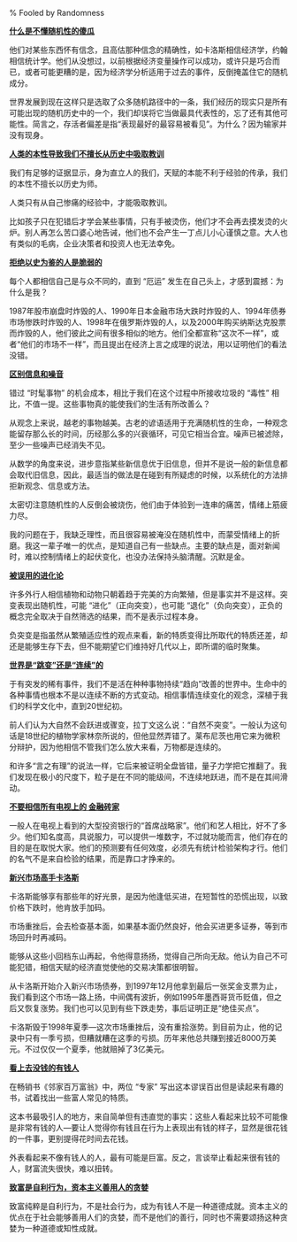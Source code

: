% Fooled by Randomness

<b><u>什么是不懂随机性的傻瓜</u></b>

他们对某些东西怀有信念，且高估那种信念的精确性，如卡洛斯相信经济学，约翰相信统计学。他们从没想过，以前根据经济变量操作可以成功，或许只是巧合而已，或者可能更糟的是，因为经济学分析适用于过去的事件，反倒掩盖住它的随机成分。

世界发展到现在这样只是选取了众多随机路径中的一条，我们经历的现实只是所有可能出现的随机历史中的一个，我们却误将它当做最具代表性的，忘了还有其他可能性。简言之，存活者偏差是指“表现最好的最容易被看见”。为什么？因为输家并没有现身。

<b><u>人类的本性导致我们不擅长从历史中吸取教训</u></b>

我们有足够的证据显示，身为直立人的我们，天赋的本能不利于经验的传承，我们的本性不擅长以历史为师。

人类只有从自己惨痛的经验中，才能吸取教训。

比如孩子只在犯错后才学会某些事情，只有手被烫伤，他们才不会再去摸发烫的火炉。别人再怎么苦口婆心地告诫，他们也不会产生一丁点儿小心谨慎之意。大人也有类似的毛病，企业决策者和投资人也无法幸免。

<b><u>拒绝以史为鉴的人是脆弱的</u></b>

每个人都相信自己是与众不同的，直到 “厄运” 发生在自己头上，才感到震撼：为什么是我？

1987年股市崩盘时炸毁的人、1990年日本金融市场大跌时炸毁的人、1994年债券市场惨跌时炸毁的人、1998年在俄罗斯炸毁的人，以及2000年购买纳斯达克股票而炸毁的人，他们彼此之间有很多相似的地方。他们全都宣称“这次不一样”，或者“他们的市场不一样”，而且提出在经济上言之成理的说法，用以证明他们的看法没错。

<b><u>区别信息和噪音</u></b>

错过 “时髦事物” 的机会成本，相比于我们在这个过程中所接收垃圾的 “毒性” 相比，不值一提。这些事物真的能使我们的生活有所改善么？

从观念上来说，越老的事物越美。古老的谚语适用于充满随机性的生命，一种观念能留存那么长的时间，历经那么多的兴衰循环，可见它相当合宜。噪声已被滤除，至少一些噪声已经消失不见。

从数学的角度来说，进步意指某些新信息优于旧信息，但并不是说一般的新信息都会取代旧信息，因此，最适当的做法是在碰到有所疑虑的时候，以系统化的方法排拒新观念、信息或方法。

太密切注意随机性的人反倒会被烧伤，他们由于体验到一连串的痛苦，情绪上筋疲力尽。

我的问题在于，我缺乏理性，而且很容易被淹没在随机性中，而蒙受情绪上的折磨。我这一辈子唯一的优点，是知道自己有一些缺点。主要的缺点是，面对新闻时，难以控制情绪上的起伏变化，也没办法保持头脑清醒。沉默是金。

<b><u>被误用的进化论</u></b>

许多外行人相信植物和动物只朝着趋于完美的方向繁殖，但是事实并不是这样。突变表现出随机性，可能 “进化”（正向突变），也可能 “退化”（负向突变），正负的概念完全取决于自然筛选的结果，而不是表示过程本身。

负突变是指虽然从繁殖适应性的观点来看，新的特质变得比所取代的特质还差，却还是能够生存下去，但不能期望它们维持好几代以上，即所谓的临时聚集。

<b><u>世界是“跳变”还是“连续”的</u></b>

于有突发的稀有事件，我们不是活在种种事物持续“趋向”改善的世界中。生命中的各种事情也根本不是以连续不断的方式变动。相信事情连续变化的观念，深植于我们的科学文化中，直到20世纪初。

前人们认为大自然不会跃进或骤变，拉丁文这么说：“自然不突变”。一般认为这句话是18世纪的植物学家林奈所说的，但他显然弄错了。莱布尼茨也用它来为微积分辩护，因为他相信不管我们怎么放大来看，万物都是连续的。

和许多“言之有理”的说法一样，它后来被证明全盘皆错，量子力学把它推翻了。我们发现在极小的尺度下，粒子是在不同的能级间，不连续地跃进，而不是在其间滑动。

<b><u>不要相信所有电视上的 金融砖家</u></b>

一般人在电视上看到的大型投资银行的“首席战略家”。他们和艺人相比，好不了多少。他们知名度高，具说服力，可以提供一堆数字，不过就功能而言，他们存在的目的是在取悦大家。他们的预测要有任何效度，必须先有统计检验架构才行。他们的名气不是来自检验的结果，而是靠口才挣来的。

<b><u>新兴市场高手卡洛斯</u></b>

卡洛斯能够享有那些年的好光景，是因为他逢低买进，在短暂性的恐慌出现，以致价格下跌时，他肯放手加码。

市场重挫后，会去检查基本面，如果基本面仍然良好，他会买进更多证券，等到市场回升时再减码。

能够从这些小回档东山再起，令他得意扬扬，觉得自己所向无敌。他认为自己不可能犯错，相信天赋的经济直觉使他的交易决策都很明智。

从卡洛斯开始介入新兴市场债券，到1997年12月他拿到最后一张奖金支票为止，我们看到这个市场一路上扬，中间偶有波折，例如1995年墨西哥货币贬值，但之后又恢复涨势。我们也可以见到有些下跌走势，事后证明正是“绝佳买点”。

卡洛斯毁于1998年夏季—这次市场重挫后，没有重拾涨势。到目前为止，他的记录中只有一季亏损，但糟就糟在这季的亏损。历年来他总共赚到接近8000万美元。不过仅仅一个夏季，他就赔掉了3亿美元。

<b><u>看上去没钱的有钱人</u></b>

在畅销书《邻家百万富翁》中，两位 “专家” 写出这本谬误百出但是读起来有趣的书，试着找出一些富人常见的特质。

这本书最吸引人的地方，来自简单但有违直觉的事实：这些人看起来比较不可能像是非常有钱的人—要让人觉得你有钱且在行为上表现出有钱的样子，显然是很花钱的一件事，更别提得花时间去花钱。

外表看起来不像有钱人的人，最有可能是巨富。反之，言谈举止看起来很有钱的人，财富流失很快，难以扭转。

<b><u>致富是自利行为，资本主义善用人的贪婪</u></b>

致富纯粹是自利行为，不是社会行为，成为有钱人不是一种道德成就。资本主义的优点在于社会能够善用人们的贪婪，而不是他们的善行，同时也不需要颂扬这种贪婪为一种道德或知性成就。
